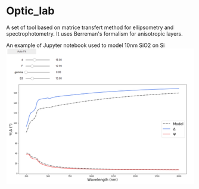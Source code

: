 # Optic_lab
A set of tool based on matrice transfert method for ellipsometry and spectrophotometry. It uses Berreman's formalism for anisotropic layers.

An example of Jupyter notebook used to model 10nm SiO2 on Si
![Alt text](https://raw.githubusercontent.com/Quikim/Optic_lab/master/Snapshot.png)
